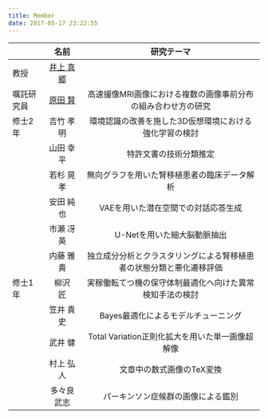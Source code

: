 ```yaml
---
title: Member
date: 2017-05-17 23:22:55
---
```


||名前|研究テーマ|
|:-|:-:|:-:|
|教授|[井上 真郷](./inoue)|  |
|嘱託研究員|[原田 賢](./ken_harada)|高速撮像MRI画像における複数の画像事前分布の組み合わせ方の研究|
|修士2年|吉竹 孝明|環境認識の改善を施した3D仮想環境における強化学習の検討|
|      |山田 幸平|特許文書の技術分類推定|
|      |若杉 晃孝|無向グラフを用いた腎移植患者の臨床データ解析|
|      |安田 純也|VAEを用いた潜在空間での対話応答生成|
|      |市瀬 冴英|U-Netを用いた細大脳動脈抽出|
|      |内藤 雅貴|独立成分分析とクラスタリングによる腎移植患者の状態分類と悪化遷移評価|
|修士1年|柳沢　匠|実稼働転てつ機の保守体制最適化へ向けた異常検知手法の検討|
|      |笠井 貴史|Bayes最適化によるモデルチューニング|
|      |武井 健|Total Variation正則化拡大を用いた単一画像超解像|
|      |村上 弘人|文章中の数式画像のTeX変換|
|      |多々良 武志|パーキンソン症候群の画像による鑑別|
